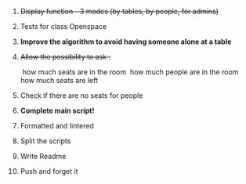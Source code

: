 1. ~~Display function - 3 modes (by tables, by people, for admins)~~

2. Tests for class Openspace

3. **Improve the algorithm to avoid having someone alone at a table**

4. ~~Allow the possibility to ask :~~

   ​	how much seats are in the room
   ​	how much people are in the room
   ​	how much seats are left

5. Check if there are no seats for people

6. **Complete main script!**

7. Formatted and lintered

8. Split the scripts

9. Write Readme

10. Push and forget it